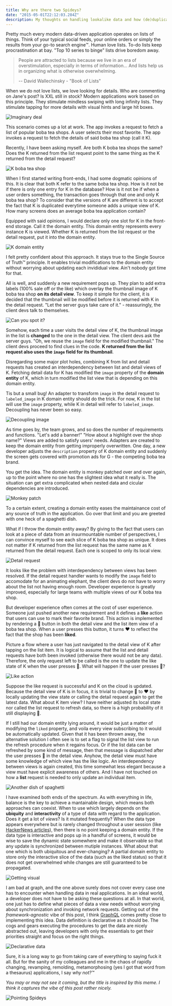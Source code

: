 ```yaml
---
title: Why are there two Spideys?
date: "2015-05-01T22:12:03.284Z"
description: My thoughts on handling lookalike data and how (de)duplication comes into play.
---
```


Pretty much every modern data-driven application operates on lists of things. Think of your typical social feeds, your online orders or simply the results from your go-to search engine™️. Human love lists. To-do lists keep procrastination at bay. "Top 10 series to binge" lists drive boredom away.

> People are attracted to lists because we live in an era of overstimulation, especially in terms of information... And lists help us in organizing what is otherwise overwhelming.
>
> -- David Wallechinsky - "Book of Lists"

When we do not love lists, we love looking for details. Who are commenting on Jane's post? Is XXL still in stock? Modern applications work based on this principle. They stimulate mindless swiping with long infinity lists. They stimulate tapping for more details with visual hints and large hit boxes.

![Imaginary deal](./figure-1.png)

This scenario comes up a lot at work. The app invokes a request to fetch a list of popular boba tea shops. A user selects their most favorite. The app invokes a request to fetch the details of said boba tea shop (call it K).

Recently, I have been asking myself. Are both K boba tea shops the same? Does the K returned from the list request point to the same thing as the K returned from the detail request?

![K boba tea shop](./figure-2.png)

When I first started writing front-ends, I had some dogmatic opinions of this. It is clear that both K refer to the same boba tea shop. How is it not be if there is only one entry for K in the database? How is it not be if when a user orders something, the transaction goes through that one and only K boba tea shop? To consider that the versions of K are different is to accept the fact that K is duplicated everytime someone adds a unique view of K. How many screens does an average boba tea application contain?

Equipped with said opinions, I would declare only one slot for K in the front-end storage. Call it the domain entity. This domain entity represents every instance K is viewed. Whether K is returned from the list request or the detail request, put it into the domain entity.

![K domain entity](./figure-3.png)

I felt pretty confident about this approach. It stays true to the Single Source of Truth™️ principle. It enables trivial modifications to the domain entity without worrying about updating each invididual view. Ain't nobody got time for that.

All is well, and suddenly a new requirement pops up. They plan to add extra labels (100% sale off or the like) which overlay the thumbnail image of K boba tea shop **on its detail view**. To keep it simple for the client, it is decided that the thumbnail will be modified before it is returned with K in the detail request. "Let the server guys take care of it." - reassuringly, the client devs talk to themselves.

![Can you spot it?](./figure-4.gif)

Somehow, each time a user visits the detail view of K, the thumbnail image in the list is **changed** to the one in the detail view. The client devs ask the server guys. "Oh, we reuse the `image` field for the modified thumbnail." The client devs proceed to find clues in the code. **K returned from the list request also uses the `image` field for its thumbnail**.

Disregarding some major plot holes, combining K from list and detail requests has created an interdependency between list and detail views of K. Fetching detail data for K has modified the `image` property of the **domain entity** of K, which in turn modified the list view that is depending on this domain entity.

Tis but a small bug! An adapter to transform `image` in the detail request to `labeled_image` in K domain entity should do the trick. For now, K in the list will use the `image` property, while K in detail will refer to `labeled_image`. Decoupling has never been so easy.

![Decoupling image](./figure-5.png)

As time goes by, the team grows, and so does the number of requirements and functions. "Let's add a banner!" "How about a highlight over the shop name?" Views are added to satisfy users' needs. Adapters are created to keep the domain entity from getting improperly overwritten. One day, a new developer adjusts the `description` property of K domain entity and suddenly the screen gets covered with promotion ads for G - the competing boba tea brand.

You get the idea. The domain entity is monkey patched over and over again, up to the point where no one has the slightest idea what it really is. The situation can get extra complicated when nested data and cicular dependencies are introduced.

![Monkey patch](./figure-6.png)

To a certain extent, creating a domain entity eases the maintainance cost of any source of truth in the application. Go over that limit and you are greeted with one heck of a spaghetti dish.

What if I throw the domain entity away? By giving to the fact that users can look at a piece of data from an insurmountable number of perspectives, I can convince myself to see each slice of K boba tea shop as unique. It does not matter if K returned from the list request has the same name as K returned from the detail request. Each one is scoped to only its local view.

![Detail request](./figure-7.png)

It looks like the problem with interdependency between views has been resolved. If the detail request handler wants to modify the `image` field to accomodate for an animating elephant, the client devs do not have to worry about the list not having enough _room_. Developer experience is greatly improved, especially for large teams with multiple views of our K boba tea shop.

But developer experience often comes at the cost of user experience. Someone just pushed another new requirement and it defines a **like** action that users can use to mark their favorite brand. This action is implemented by rendering a 💙 button in both the detail view and the list item view of a boba tea shop. When a user presses this button, it turns ❤️ to reflect the fact that the shop has been **liked**.

Picture a flow where a user has just navigated to the detail view of K after tapping on the list item. It is logical to assume that the list and detail requests have both been invoked (otherwise there would not be any data). Therefore, the only request left to be called is the one to update the like state of K when the user presses 💙. What will happen if the user presses 💙?

![Like action](./figure-8.gif)

Suppose the like request is successful and K on the cloud is updated. Because the detail view of K is in focus, it is trivial to change 💙 to ❤️ by locally updating the view state or calling the detail request again to get the latest data. What about K item view? I have neither adjusted its local state nor called the list request to refresh data, so there is a high probability of it still displaying 💙.

If I still had our domain entity lying around, it would be just a matter of modifying the `liked` property, and voila every view subscribing to it would be automatically updated. Given that it has been thrown away, the alternative solution I often see is to set a flag to signal the list view to run the refresh procedure when it regains focus. Or if the list data can be refreshed by some kind of message, then that message is dispatched after the user presses 💙 in the detail view. Anyhow, the detail view must have some knowledge of which view has the like logic. An interdependency between views is again created, this time somewhat less elegant because a view must have explicit awareness of others. And I have not touched on how a **list** request is needed to only update an individual item.

![Another dish of spaghetti](./figure-9.png)

I have examined both ends of the spectrum. As with everything in life, balance is the key to achieve a mantainable design, which means both approaches can coexist. When to use which largely depends on the **ubiquity** and **interactivity** of a type of data with regard to the application. Does it get a lot of *views*? Is it mutated frequently? When the data type appears everywhere but is rarely changed throughout a user session (like [HackerNews articles](https://news.ycombinator.com/)), then there is no point keeping a domain entity. If the data type is interactive and pops up in a handful of screens, it would be wise to save the dynamic state somewhere and make it observable so that any update is synchronized between mutiple instances. What about that one which is both ubiquitous and ever-changing? A partial domain entity to store only the interactive slice of the data (such as the liked status) so that it does not get overwhelmed while changes are still guaranteed to be propagated.

![Getting visual](./figure-10.png)

I am bad at graph, and the one above surely does not cover every case one has to encounter when handling data in real applications. In an ideal world, a developer does not have to be asking these questions at all. In that world, one just has to define what pieces of data a view needs without worrying about synchronization and invoking network requests. Getting out of the *framework-agnostic* vibe of this post, I think [GraphQL](https://graphql.org/) comes pretty close to implementing this idea. Data definition is declarative as it should be. The cogs and gears executing the procedures to get the data are nicely abstracted out, leaving developers with only the essentials to get their priorities straight and focus on the right things.

![Declarative data](./figure-11.png)

Sure, it is a long way to go from taking care of everything to saying fuck it all. But for the sanity of my colleagues and me in the chaos of rapidly changing, revamping, remolding, metamorphosing (yes I got that word from a thesaurus) applications, I say *why not?™️*

*You may or may not see it coming, but the title is inspired by this meme. I think it captures the vibe of this post rather nicely.*

![Pointing Spideys](./figure-12.jpg)
